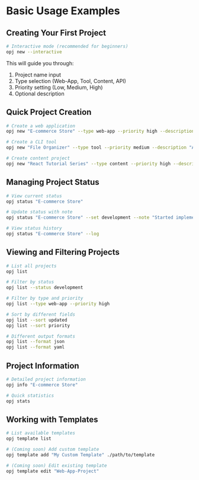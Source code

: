 # Basic Usage Examples

## Creating Your First Project

```bash
# Interactive mode (recommended for beginners)
opj new --interactive
```

This will guide you through:
1. Project name input
2. Type selection (Web-App, Tool, Content, API)
3. Priority setting (Low, Medium, High)
4. Optional description

## Quick Project Creation

```bash
# Create a web application
opj new "E-commerce Store" --type web-app --priority high --description "Modern e-commerce platform with React and Node.js"

# Create a CLI tool
opj new "File Organizer" --type tool --priority medium --description "Automated file organization utility"

# Create content project
opj new "React Tutorial Series" --type content --priority high --description "Comprehensive React tutorial for beginners"
```

## Managing Project Status

```bash
# View current status
opj status "E-commerce Store"

# Update status with note
opj status "E-commerce Store" --set development --note "Started implementing user authentication"

# View status history
opj status "E-commerce Store" --log
```

## Viewing and Filtering Projects

```bash
# List all projects
opj list

# Filter by status
opj list --status development

# Filter by type and priority
opj list --type web-app --priority high

# Sort by different fields
opj list --sort updated
opj list --sort priority

# Different output formats
opj list --format json
opj list --format yaml
```

## Project Information

```bash
# Detailed project information
opj info "E-commerce Store"

# Quick statistics
opj stats
```

## Working with Templates

```bash
# List available templates
opj template list

# (Coming soon) Add custom template
opj template add "My Custom Template" ./path/to/template

# (Coming soon) Edit existing template
opj template edit "Web-App-Project"
```
